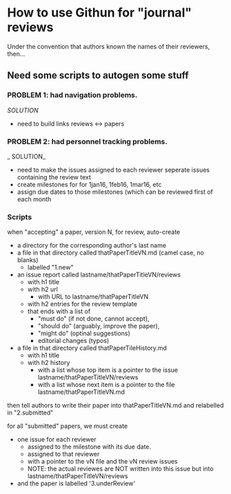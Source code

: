 # How to use Githun for "journal" reviews

Under the convention that authors known the names of their reviewers, then...

## Need some scripts to autogen some stuff

### PROBLEM 1: had navigation problems. 

_SOLUTION_

+ need to build links reviews <-> papers

### PROBLEM 2:  had personnel tracking problems. 

_ SOLUTION_

+ need to make the issues assigned to each reviewer seperate issues containing the review text
+ create milestones for for 1jan16, 1feb16, 1mar16, etc
+ assign due dates to those milestones (which can be reviewed first of each month

### Scripts

when "accepting" a paper, version N, for review, auto-create

- a directory for the corresponding author's last name
- a file in that directory called thatPaperTitleVN.md (camel case, no blanks)
    - labelled "1.new"
- an issue report called lastname/thatPaperTitleVN/reviews
    - with h1 title
    - with h2 url 
        - with URL to lastname/thatPaperTitleVN
    - with h2 entries for the review template
    - that ends with a list of 
        - "must do" (if not done, cannot accept), 
        - "should do" (arguably, improve the paper), 
        - "might do" (optinal suggestions)
        - editorial changes (typos)
- a file in that directory called thatPaperTileHistory.md
    - with h1 title
    - with h2 history
        - with a list whose top item is a pointer to the issue lastname/thatPaperTitleVN/reviews
        - with a list whose next item is a pointer to the file lastname/thatPaperTitleVN.md

then tell authors to write their paper into thatPaperTitleVN.md and relabelled in "2.submitted"

for all "submitted" papers, we must create

- one issue for each reviewer
    - assigned to the milestone with its due date.
    - assigned to that reviewer
    - with a pointer to the vN file and the vN review issues
    - NOTE: the actual reviewes are NOT written into this issue but into lastname/thatPaperTitleVN/reviews
- and the paper is labelled '3.underReview'

